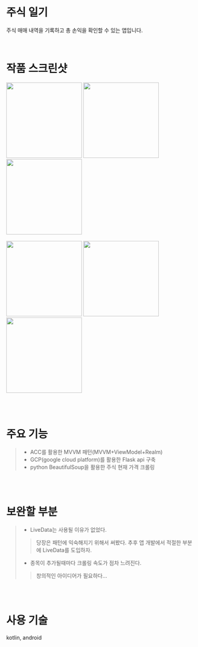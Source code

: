 # 주식 일기

주식 매매 내역을 기록하고 총 손익을 확인할 수 있는 앱입니다. 


<br>
  
# 작품 스크린샷
<div>
  <img width="200" src="https://user-images.githubusercontent.com/62230118/78518870-9c8a6180-77fc-11ea-936f-c988526095f9.jpg">
  <img width="200" src="https://user-images.githubusercontent.com/62230118/78518871-9c8a6180-77fc-11ea-8533-71f34f03cbba.jpg">
  <img width="200" src="https://user-images.githubusercontent.com/62230118/78518873-9d22f800-77fc-11ea-9dbc-6ec7ab9db5a1.jpg">
</div>
<br>
<div>
  <img width="200" src="https://user-images.githubusercontent.com/62230118/78518865-9ac09e00-77fc-11ea-99a4-fe1d2fc567e2.jpg">
  <img width="200" src="https://user-images.githubusercontent.com/62230118/78518867-9bf1cb00-77fc-11ea-855f-597b9927fa54.jpg">
  <img width="200" src="https://user-images.githubusercontent.com/62230118/78518945-c04da780-77fc-11ea-8c53-3eba59011bd6.gif">
</div>




<br><br>
    
# 주요 기능

>- ACC를 활용한 MVVM 패턴(MVVM+ViewModel+Realm)
>- GCP(google cloud platform)를 활용한 Flask api 구축
>- python BeautifulSoup을 활용한 주식 현재 가격 크롤링


<br><br>

# 보완할 부분
>- LiveData는 사용될 이유가 없었다.
>>당장은 패턴에 익숙해지기 위해서 써봤다. 추후 앱 개발에서 적절한 부분에 LiveData를 도입하자.
>- 종목이 추가될때마다 크롤링 속도가 점차 느려진다.
>>창의적인 아이디어가 필요하다...

<br><br>
    
# 사용 기술
kotlin, android
